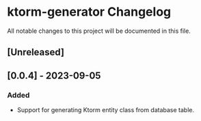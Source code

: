 <!-- Keep a Changelog guide -> https://keepachangelog.com -->

# ktorm-generator Changelog

All notable changes to this project will be documented in this file.

## [Unreleased]
## [0.0.4] - 2023-09-05
### Added
- Support for generating Ktorm entity class from database table.
